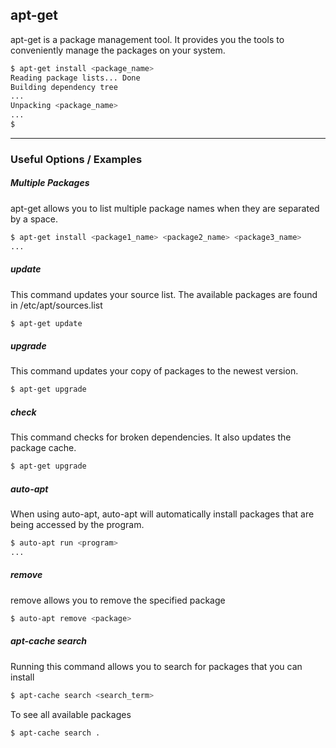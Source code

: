 apt-get
-------

apt-get is a package management tool. It provides you the tools to conveniently manage the packages on your system.

 ~~~ bash
$ apt-get install <package_name> 
Reading package lists... Done
Building dependency tree
...
Unpacking <package_name>
...
$
 ~~~

---

 ### Useful Options / Examples
 ##### Multiple Packages
 apt-get allows you to list multiple package names when they are separated by a space.
  ~~~ bash
$ apt-get install <package1_name> <package2_name> <package3_name>
...
  ~~~

##### update
This command updates your source list. The available packages are found in /etc/apt/sources.list
~~~ bash
$ apt-get update
~~~

##### upgrade
This command updates your copy of packages to the newest version.
~~~ bash
$ apt-get upgrade
~~~

##### check
This command checks for broken dependencies. It also updates the package cache.
~~~ bash
$ apt-get upgrade
~~~

##### auto-apt
When using auto-apt, auto-apt will automatically install packages that are being accessed by the program.
~~~ bash
$ auto-apt run <program>
...
~~~

##### remove
remove allows you to remove the specified package
~~~ bash
$ auto-apt remove <package>
~~~

##### apt-cache search
Running this command allows you to search for packages that you can install
~~~ bash
$ apt-cache search <search_term>
~~~
To see all available packages
~~~ bash
$ apt-cache search .
~~~
